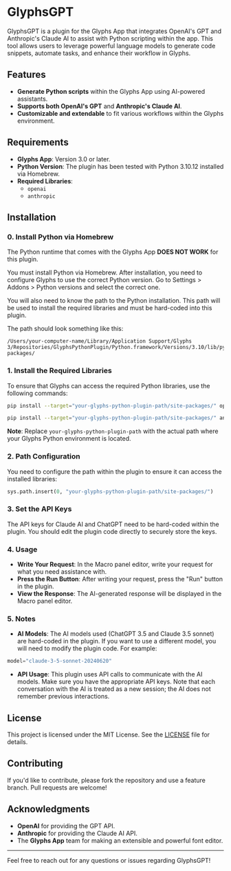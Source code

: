 
# GlyphsGPT

GlyphsGPT is a plugin for the Glyphs App that integrates OpenAI's GPT and Anthropic's Claude AI to assist with Python scripting within the app. This tool allows users to leverage powerful language models to generate code snippets, automate tasks, and enhance their workflow in Glyphs.

## Features

- **Generate Python scripts** within the Glyphs App using AI-powered assistants.
- **Supports both OpenAI's GPT** and **Anthropic's Claude AI**.
- **Customizable and extendable** to fit various workflows within the Glyphs environment.

## Requirements

- **Glyphs App**: Version 3.0 or later.
- **Python Version**: The plugin has been tested with Python 3.10.12 installed via Homebrew.
- **Required Libraries**:
  - `openai`
  - `anthropic`

## Installation

### 0. Install Python via Homebrew

The Python runtime that comes with the Glyphs App **DOES NOT WORK** for this plugin.

You must install Python via Homebrew. After installation, you need to configure Glyphs to use the correct Python version. Go to Settings > Addons > Python versions and select the correct one.

You will also need to know the path to the Python installation. This path will be used to install the required libraries and must be hard-coded into this plugin.

The path should look something like this:

```
/Users/your-computer-name/Library/Application Support/Glyphs 3/Repositories/GlyphsPythonPlugin/Python.framework/Versions/3.10/lib/python3.10/site-packages/
```

### 1. Install the Required Libraries

To ensure that Glyphs can access the required Python libraries, use the following commands:

```sh
pip install --target="your-glyphs-python-plugin-path/site-packages/" openai

pip install --target="your-glyphs-python-plugin-path/site-packages/" anthropic
```

**Note**: Replace `your-glyphs-python-plugin-path` with the actual path where your Glyphs Python environment is located.

### 2. Path Configuration

You need to configure the path within the plugin to ensure it can access the installed libraries:

```python
sys.path.insert(0, "your-glyphs-python-plugin-path/site-packages/")
```

### 3. Set the API Keys

The API keys for Claude AI and ChatGPT need to be hard-coded within the plugin. You should edit the plugin code directly to securely store the keys.

### 4. Usage

- **Write Your Request**: In the Macro panel editor, write your request for what you need assistance with.
- **Press the Run Button**: After writing your request, press the "Run" button in the plugin.
- **View the Response**: The AI-generated response will be displayed in the Macro panel editor.

### 5. Notes

- **AI Models**: The AI models used (ChatGPT 3.5 and Claude 3.5 sonnet) are hard-coded in the plugin. If you want to use a different model, you will need to modify the plugin code. For example:

```python
model="claude-3-5-sonnet-20240620"
```

- **API Usage**: This plugin uses API calls to communicate with the AI models. Make sure you have the appropriate API keys. Note that each conversation with the AI is treated as a new session; the AI does not remember previous interactions.

## License

This project is licensed under the MIT License. See the [LICENSE](LICENSE) file for details.

## Contributing

If you'd like to contribute, please fork the repository and use a feature branch. Pull requests are welcome!

## Acknowledgments

- **OpenAI** for providing the GPT API.
- **Anthropic** for providing the Claude AI API.
- The **Glyphs App** team for making an extensible and powerful font editor.

---

Feel free to reach out for any questions or issues regarding GlyphsGPT!

